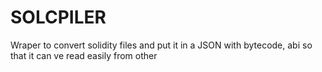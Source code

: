 # SOLCPILER

Wraper to convert solidity files and put it in a JSON with bytecode, abi so that it can ve read easily from other
